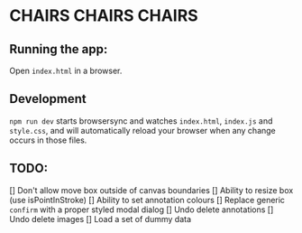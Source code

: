 # CHAIRS CHAIRS CHAIRS

## Running the app:

Open `index.html` in a browser.

## Development

`npm run dev` starts browsersync and watches `index.html`, `index.js` and `style.css`, and will automatically reload your browser when any change occurs in those files.

## TODO:

[] Don't allow move box outside of canvas boundaries
[] Ability to resize box (use isPointInStroke)
[] Ability to set annotation colours
[] Replace generic `confirm` with a proper styled modal dialog
[] Undo delete annotations
[] Undo delete images
[] Load a set of dummy data
